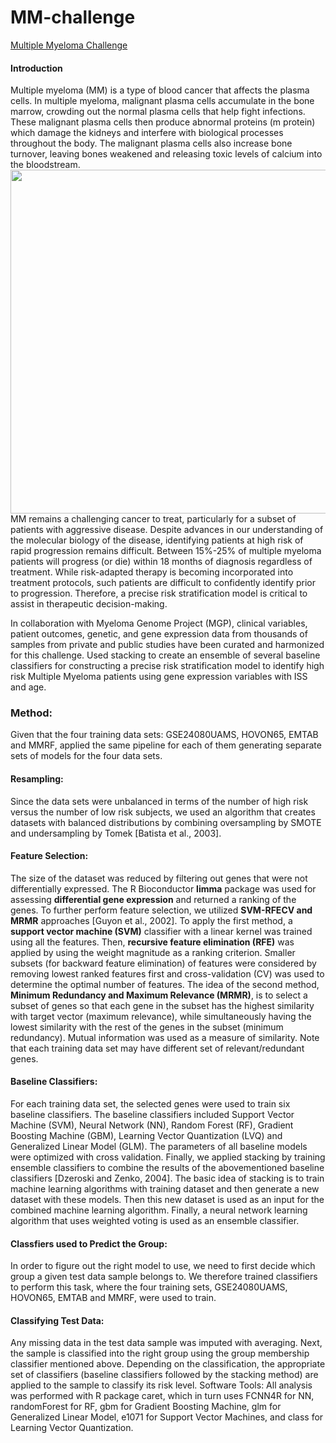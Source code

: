 # MM-challenge
[Multiple Myeloma Challenge](https://www.synapse.org/#!Synapse:syn6187098) 
#### Introduction
Multiple myeloma (MM) is a type of blood cancer that affects the plasma cells. In multiple myeloma, malignant plasma cells accumulate in the bone marrow, crowding out the normal plasma cells that help fight infections. These malignant plasma cells then produce abnormal proteins (m protein) which damage the kidneys and interfere with biological processes throughout the body. The malignant plasma cells also increase bone turnover, leaving bones weakened and releasing toxic levels of calcium into the bloodstream.
<img src='https://www.cdc.gov/cancer/myeloma/images/multiple_myeloma_diagram_english.jpg' width=550>
MM remains a challenging cancer to treat, particularly for a subset of patients with aggressive disease. Despite advances in our understanding of the molecular biology of the disease, identifying patients at high risk of rapid progression remains difficult. Between 15%-25% of multiple myeloma patients will progress (or die) within 18 months of diagnosis regardless of treatment. While risk-adapted therapy is becoming incorporated into treatment protocols, such patients are difficult to confidently identify prior to progression. Therefore, a precise risk stratification model is critical to assist in therapeutic decision-making. 

In collaboration with Myeloma Genome Project (MGP), clinical variables, patient outcomes, genetic, and gene expression data from thousands of samples from private and public studies have been curated and harmonized for this challenge. Used stacking to create an ensemble of several baseline classifiers for constructing a precise risk stratification model to identify high risk Multiple Myeloma patients using gene expression variables with ISS and age.  

### Method:
Given that the four training data sets: GSE24080UAMS, HOVON65, EMTAB and MMRF, applied the same pipeline for each of them generating separate sets of models for the four data sets. 

#### Resampling: 
Since the data sets were unbalanced in terms of the number of high risk versus the number of low risk subjects, we used an algorithm that creates datasets with balanced distributions by combining oversampling by SMOTE and undersampling by Tomek [Batista et al., 2003]. 

#### Feature Selection: 
The size of the dataset was reduced by filtering out genes that were not differentially expressed. The R Bioconductor **limma** package was used for assessing **differential gene expression** and returned a ranking of the genes. To further perform feature selection, we utilized **SVM-RFECV and MRMR** approaches [Guyon et al., 2002]. 
To apply the first method, a **support vector machine (SVM)** classifier with a linear kernel was trained using all the features. Then, **recursive feature elimination (RFE)** was applied by using the weight magnitude as a ranking criterion. Smaller subsets (for backward feature elimination) of features were considered by removing lowest ranked features first and cross-validation (CV) was used to determine the optimal number of features. The idea of the second method, **Minimum Redundancy and Maximum Relevance (MRMR)**, is to select a subset of genes so that each gene in the subset has the highest similarity with target vector (maximum relevance), while simultaneously having the lowest similarity with the rest of the genes in the subset (minimum redundancy). Mutual information was used as a measure of similarity. Note that each training data set may have different set of relevant/redundant genes. 

#### Baseline Classifiers: 
For each training data set, the selected genes were used to train six baseline classifiers. The baseline classifiers included Support Vector Machine (SVM), Neural Network (NN), Random Forest (RF), Gradient Boosting Machine (GBM), Learning Vector Quantization (LVQ) and Generalized Linear Model (GLM). The parameters of all baseline models were optimized with cross validation. Finally, we applied stacking by training ensemble classifiers to combine the results of the abovementioned baseline classifiers [Dzeroski and Zenko, 2004]. The basic idea of stacking is to train machine learning algorithms with training dataset and then generate a new dataset with these models. Then this new dataset is used as an input for the combined machine learning algorithm. Finally, a neural network learning algorithm that uses weighted voting is used as an ensemble classifier. 

#### Classfiers used to Predict the Group:
In order to figure out the right model to use, we need to first decide which group a given test data sample belongs to. We therefore trained classifiers to perform this task, where the four training sets, GSE24080UAMS, HOVON65, EMTAB and MMRF, were used to train. 

#### Classifying Test Data: 
Any missing data in the test data sample was imputed with averaging. Next, the sample is classified into the right group using the group membership classifier mentioned above. Depending on the classification, the appropriate set of classifiers (baseline classifiers followed by the stacking method) are applied to the sample to classify its risk level. 
Software Tools: All analysis was performed with R package caret, which in turn uses FCNN4R for NN, randomForest for RF, gbm for Gradient Boosting Machine, glm for Generalized Linear Model, e1071 for Support Vector Machines, and class for Learning Vector Quantization. 
